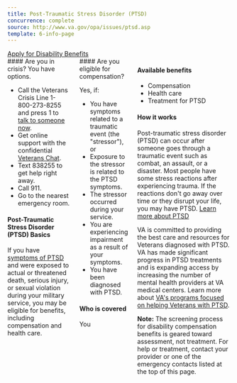 ```yaml
---
title: Post-Traumatic Stress Disorder (PTSD)
concurrence: complete
source: http://www.va.gov/opa/issues/ptsd.asp
template: 6-info-page
---
```


<div class="main" role="main" markdown="0">

<div class="action-bar">
  <div class="row">
    <div class="small-12 columns">
      <a class="usa-button-primary" href="{{ site.url}}/disability-benefits/get/">Apply for Disability Benefits</a>
    </div>
  </div>
</div>

<div class="section one" markdown="0">
<div class="primary" markdown="0">
<div class="row" markdown="0">
<div class="small-12 columns">

<div markdown="1">
#### Are you in crisis? You have options.

- Call the Veterans Crisis Line 1-800-273-8255 and press 1 to [talk to someone now](https://www.veteranscrisisline.net/Default.aspx).
- Get online support with the confidential [Veterans Chat](https://www.veteranscrisisline.net/ChatTermsOfService.aspx?account=Veterans%20Chat/).
- Text 838255 to get help right away.
- Call 911.
- Go to the nearest emergency room.

#### Post-Traumatic Stress Disorder (PTSD) Basics

If you have [symptoms of PTSD](http://www.ptsd.va.gov/public/PTSD-overview/basics/symptoms_of_ptsd.asp) and were exposed to actual or threatened death, serious injury, or sexual violation during your military service, you may be eligible for benefits, including compensation and health care.
</div>

<div class="call-out" markdown="1">
#### Are you eligible for compensation?

Yes, if:

-	You have symptoms related to a traumatic event (the "stressor"), or
-	Exposure to the stressor is related to the PTSD symptoms.
-	The stressor occurred during your service.
-	You are experiencing impairment as a result of your symptoms.
-	You have been diagnosed with PTSD.

#### Who is covered

You

</div>

<div markdown="1">

#### Available benefits

-	Compensation
-	Health care
-	Treatment for PTSD

#### How it works

Post-traumatic stress disorder (PTSD) can occur after someone goes through a traumatic event such as combat, an assault, or a disaster. Most people have some stress reactions after experiencing trauma. If the reactions don't go away over time or they disrupt your life, you may have PTSD. [Learn more about PTSD](http://www.ptsd.va.gov/public/index.asp)

VA is committed to providing the best care and resources for Veterans diagnosed with PTSD. VA has made significant progress in PTSD treatments and is expanding access by increasing the number of mental health providers at VA medical centers. Learn more about [VA's programs focused on helping Veterans with PTSD](http://www.mentalhealth.va.gov/PTSD.asp).

**Note:** The screening process for disability compensation benefits is geared toward assessment, not treatment. For help or treatment, contact your provider or one of the emergency contacts listed at the top of this page.

</div>

</div>
</div>
</div>


</div>
